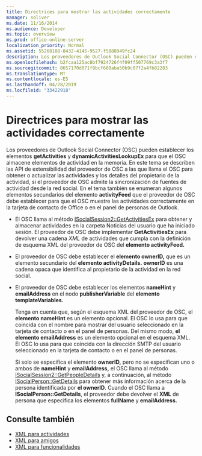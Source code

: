 ```yaml
---
title: Directrices para mostrar las actividades correctamente
manager: soliver
ms.date: 11/16/2014
ms.audience: Developer
ms.topic: overview
ms.prod: office-online-server
localization_priority: Normal
ms.assetid: 55268188-8432-4145-9527-f5888949fc24
description: Los proveedores de Outlook Social Connector (OSC) pueden establecer los elementos getActivities y dynamicActivitiesLookupEx para que el OSC almacene elementos de actividad en la memoria.
ms.openlocfilehash: b2fcaa125ac8bf7924726f4f09ff507769c3a3f7
ms.sourcegitcommit: 8657170d071f9bcf680aba50b9c07f2a4fb82283
ms.translationtype: MT
ms.contentlocale: es-ES
ms.lasthandoff: 04/28/2019
ms.locfileid: "33422918"
---
```

# <a name="guidelines-for-properly-displaying-activities"></a>Directrices para mostrar las actividades correctamente

Los proveedores de Outlook Social Connector (OSC) pueden establecer los elementos **getActivities** y **dynamicActivitiesLookupEx** para que el OSC almacene elementos de actividad en la memoria. En este tema se describen las API de extensibilidad del proveedor de OSC a las que llama el OSC para obtener o actualizar las actividades y los detalles del propietario de la actividad, si el proveedor de OSC admite la sincronización de fuentes de actividad desde la red social. En el tema también se enumeran algunos elementos secundarios del elemento **activityFeed** que el proveedor de OSC debe establecer para que el OSC muestre las actividades correctamente en la tarjeta de contacto de Office o en el panel de personas de Outlook. 
  
- El OSC llama al método [ISocialSession2::GetActivitiesEx](isocialsession2-getactivitiesex.md) para obtener y almacenar actividades en la carpeta Noticias del usuario que ha iniciado sesión. El proveedor de OSC debe implementar **GetActivitiesEx** para devolver una cadena _XML_ de actividades que cumpla con la definición de esquema XML del proveedor de OSC del **elemento activityFeed.** 
    
- El proveedor de OSC debe establecer el **elemento ownerID,** que es un elemento secundario del **elemento activityDetails.** **ownerID** es una cadena opaca que identifica al propietario de la actividad en la red social. 
    
- El proveedor de OSC debe establecer los elementos **nameHint** y **emailAddress** en el nodo **publisherVariable** del **elemento templateVariables.** 
    
   Tenga en cuenta que, según el esquema XML del proveedor de OSC, el **elemento nameHint** es un elemento opcional. El OSC lo usa para que coincida con el nombre para mostrar del usuario seleccionado en la tarjeta de contacto o en el panel de personas. Del mismo modo, **el elemento emailAddress** es un elemento opcional en el esquema XML. El OSC lo usa para que coincida con la dirección SMTP del usuario seleccionado en la tarjeta de contacto o en el panel de personas. 
    
   Si solo se especifica el elemento **ownerID,** pero no se especifican uno o ambos de **nameHint** y **emailAddress,** el OSC llama al método [ISocialSession2::GetPeopleDetails](isocialsession2-getpeopledetails.md) y, a continuación, al método [ISocialPerson::GetDetails](isocialperson-getdetails.md) para obtener más información acerca de la persona identificada por **el ownerID**. Cuando el OSC llama a **ISocialPerson::GetDetails**, el proveedor debe devolver el **XML** de persona que especifica los elementos **fullName** y **emailAddress.** 
    
## <a name="see-also"></a>Consulte también

- [XML para actividades](xml-for-activities.md)  
- [XML para amigos](xml-for-friends.md)  
- [XML para funcionalidades](xml-for-capabilities.md)

